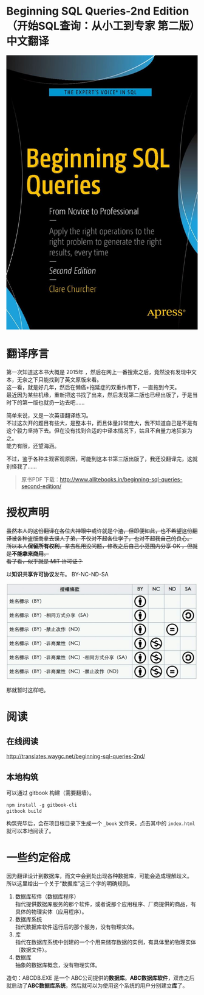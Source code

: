 # Beginning SQL Queries-2nd Edition （开始SQL查询：从小工到专家 第二版）中文翻译


![cover](./img/cover.jpg)


# 翻译序言

第一次知道这本书大概是 2015年 ，然后在网上一番搜索之后，竟然没有发现中文本，无奈之下只能找到了英文原版来看。  
这一看，就是好几年，然后在懒癌+拖延症的双重作用下，一直拖到今天。  
最近因为某些机缘，重新把这书找了出来，然后发现第二版也已经出版了，于是当时下的第一版也就扔一边去吧……  

简单来说，又是一次英语翻译练习。  
不过这次开的题目有些大，是整本书，而且体量非常庞大，我不知道自己是不是有这个毅力坚持下去。但在没有找到合适的中译本情况下，姑且不自量力地狂妄为之。  
能力有限，还望海涵。

不过，鉴于各种主观客观原因，可能到这本书第三版出版了，我还没翻译完，这就别怪我了……

>原书PDF 下载：http://www.allitebooks.in/beginning-sql-queries-second-edition/

# 授权声明

~~虽然本人的这份翻译在各位大神眼中或许就是个渣，但即便如此，也不希望这份翻译被各种盗版商拿去误人子弟，不仅对不起各位学子，也对不起我自己的良心。  
所以本人**保留所有权利**，拿去私用没问题，修改之后自己小范围内分享 OK ，但就是**不能拿来商用**。  
看了看，似乎就是 MIT 许可证？~~

以**知识共享许可协议**发布。
BY-NC-ND-SA

![CC](./img/cc.jpg)

那就暂时这样吧。

# 阅读

## 在线阅读

http://translates.waygc.net/beginning-sql-queries-2nd/

## 本地构筑
可以通过 gitbook 构建（需要翻墙）。
```
npm install -g gitbook-cli
gitbook build
```

构筑完毕后，会在项目根目录下生成一个 `_book` 文件夹，点击其中的 `index.html` 就可以本地阅读了。

# 一些约定俗成

因为翻译设计到数据库，而文中会到处出现各种数据库，可能会造成理解歧义。  
所以这里给出一个关于“数据库”这三个字的明确规则。
1. 数据库软件（数据库程序）  
   指代提供数据库服务的那个软件，或者说那个应用程序、厂商提供的商品，有具体的物理实体（应用程序）。
2. 数据库系统  
   指代数据库软件运行后的那个服务，没有物理实体。
3. 库  
   指代在数据库系统中创建的一个个用来储存数据的实例，有具体里的物理实体（数据文件）。
4. 数据库  
   抽象的数据库概念，没有物理实体。

造句：ABCDB.EXE 是一个 ABC公司提供的**数据库**。**ABC数据库软件**，双击之后就启动了**ABC数据库系统**，然后就可以为使用这个系统的用户分别建立**库**了。
